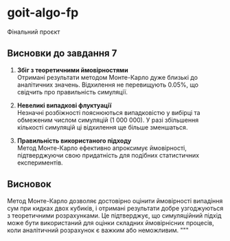 # goit-algo-fp
Фінальний проєкт 


## Висновки до завдання 7
1. **Збіг з теоретичними ймовірностями**  
   Отримані результати методом Монте-Карло дуже близькі до аналітичних значень. Відхилення не перевищують 0.05%, що свідчить про правильність симуляції.

2. **Невеликі випадкові флуктуації**  
   Незначні розбіжності пояснюються випадковістю у вибірці та обмеженим числом симуляцій (1 000 000). У разі збільшення кількості симуляцій ці відхилення ще більше зменшаться.

3. **Правильність використаного підходу**  
   Метод Монте-Карло ефективно апроксимує ймовірності, підтверджуючи свою придатність для подібних статистичних експериментів.

## Висновок  
Метод Монте-Карло дозволяє достовірно оцінити ймовірності випадіння сум при кидках двох кубиків, і отримані результати добре узгоджуються з теоретичними розрахунками. Це підтверджує, що симуляційний підхід може бути використаний для оцінки складних ймовірнісних процесів, коли аналітичний розрахунок є важким або неможливим.
"""
